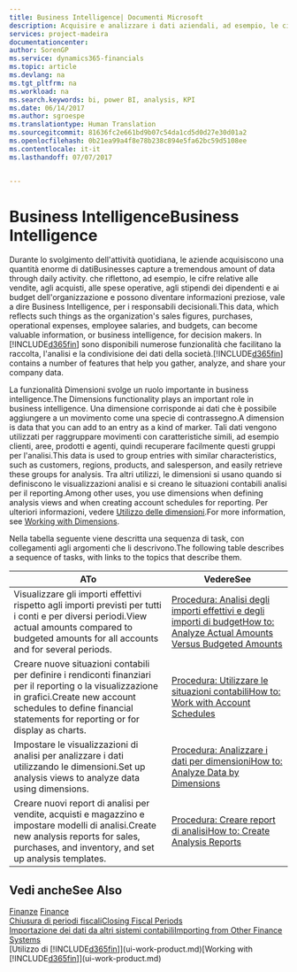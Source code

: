```yaml
---
title: Business Intelligence| Documenti Microsoft
description: Acquisire e analizzare i dati aziendali, ad esempio, le cifre relative alle vendite, agli acquisti, alle spese operative, agli stipendi dei dipendenti e ai budget che possono diventare informazioni preziose, vale a dire Business Intelligence, per prendere le decisioni.
services: project-madeira
documentationcenter: 
author: SorenGP
ms.service: dynamics365-financials
ms.topic: article
ms.devlang: na
ms.tgt_pltfrm: na
ms.workload: na
ms.search.keywords: bi, power BI, analysis, KPI
ms.date: 06/14/2017
ms.author: sgroespe
ms.translationtype: Human Translation
ms.sourcegitcommit: 81636fc2e661bd9b07c54da1cd5d0d27e30d01a2
ms.openlocfilehash: 0b21ea99a4f8e78b238c894e5fa62bc59d5108ee
ms.contentlocale: it-it
ms.lasthandoff: 07/07/2017


---
```

# <a name="business-intelligence"></a><span data-ttu-id="f6f21-103">Business Intelligence</span><span class="sxs-lookup"><span data-stu-id="f6f21-103">Business Intelligence</span></span>
<span data-ttu-id="f6f21-104">Durante lo svolgimento dell'attività quotidiana, le aziende acquisiscono una quantità enorme di dati</span><span class="sxs-lookup"><span data-stu-id="f6f21-104">Businesses capture a tremendous amount of data through daily activity.</span></span> <span data-ttu-id="f6f21-105">che riflettono, ad esempio, le cifre relative alle vendite, agli acquisti, alle spese operative, agli stipendi dei dipendenti e ai budget dell'organizzazione e possono diventare informazioni preziose, vale a dire Business Intelligence, per i responsabili decisionali.</span><span class="sxs-lookup"><span data-stu-id="f6f21-105">This data, which reflects such things as the organization's sales figures, purchases, operational expenses, employee salaries, and budgets, can become valuable information, or business intelligence, for decision makers.</span></span> <span data-ttu-id="f6f21-106">In [!INCLUDE[d365fin](includes/d365fin_md.md)] sono disponibili numerose funzionalità che facilitano la raccolta, l'analisi e la condivisione dei dati della società.</span><span class="sxs-lookup"><span data-stu-id="f6f21-106">[!INCLUDE[d365fin](includes/d365fin_md.md)] contains a number of features that help you gather, analyze, and share your company data.</span></span>

<span data-ttu-id="f6f21-107">La funzionalità Dimensioni svolge un ruolo importante in business intelligence.</span><span class="sxs-lookup"><span data-stu-id="f6f21-107">The Dimensions functionality plays an important role in business intelligence.</span></span> <span data-ttu-id="f6f21-108">Una dimensione corrisponde ai dati che è possibile aggiungere a un movimento come una specie di contrassegno.</span><span class="sxs-lookup"><span data-stu-id="f6f21-108">A dimension is data that you can add to an entry as a kind of marker.</span></span> <span data-ttu-id="f6f21-109">Tali dati vengono utilizzati per raggruppare movimenti con caratteristiche simili, ad esempio clienti, aree, prodotti e agenti, quindi recuperare facilmente questi gruppi per l'analisi.</span><span class="sxs-lookup"><span data-stu-id="f6f21-109">This data is used to group entries with similar characteristics, such as customers, regions, products, and salesperson, and easily retrieve these groups for analysis.</span></span> <span data-ttu-id="f6f21-110">Tra altri utilizzi, le dimensioni si usano quando si definiscono le visualizzazioni analisi e si creano le situazioni contabili analisi per il reporting.</span><span class="sxs-lookup"><span data-stu-id="f6f21-110">Among other uses, you use dimensions  when defining analysis views and when creating account schedules for reporting.</span></span> <span data-ttu-id="f6f21-111">Per ulteriori informazioni, vedere [Utilizzo delle dimensioni](finance-dimensions.md).</span><span class="sxs-lookup"><span data-stu-id="f6f21-111">For more information, see [Working with Dimensions](finance-dimensions.md).</span></span>

<span data-ttu-id="f6f21-112">Nella tabella seguente viene descritta una sequenza di task, con collegamenti agli argomenti che li descrivono.</span><span class="sxs-lookup"><span data-stu-id="f6f21-112">The following table describes a sequence of tasks, with links to the topics that describe them.</span></span>  

| <span data-ttu-id="f6f21-113">A</span><span class="sxs-lookup"><span data-stu-id="f6f21-113">To</span></span> | <span data-ttu-id="f6f21-114">Vedere</span><span class="sxs-lookup"><span data-stu-id="f6f21-114">See</span></span> |
| --- | --- |
|<span data-ttu-id="f6f21-115">Visualizzare gli importi effettivi rispetto agli importi previsti per tutti i conti e per diversi periodi.</span><span class="sxs-lookup"><span data-stu-id="f6f21-115">View actual amounts compared to budgeted amounts for all accounts and for several periods.</span></span>|[<span data-ttu-id="f6f21-116">Procedura: Analisi degli importi effettivi e degli importi di budget</span><span class="sxs-lookup"><span data-stu-id="f6f21-116">How to: Analyze Actual Amounts Versus Budgeted Amounts</span></span>](bi-how-analyze-actual-versus-budget.md)|
|<span data-ttu-id="f6f21-117">Creare nuove situazioni contabili per definire i rendiconti finanziari per il reporting o la visualizzazione in grafici.</span><span class="sxs-lookup"><span data-stu-id="f6f21-117">Create new account schedules to define financial statements for reporting or for display as charts.</span></span>|[<span data-ttu-id="f6f21-118">Procedura: Utilizzare le situazioni contabili</span><span class="sxs-lookup"><span data-stu-id="f6f21-118">How to: Work with Account Schedules</span></span>](bi-how-work-account-schedule.md)|
|<span data-ttu-id="f6f21-119">Impostare le visualizzazioni di analisi per analizzare i dati utilizzando le dimensioni.</span><span class="sxs-lookup"><span data-stu-id="f6f21-119">Set up analysis views to analyze data using dimensions.</span></span>|[<span data-ttu-id="f6f21-120">Procedura: Analizzare i dati per dimensioni</span><span class="sxs-lookup"><span data-stu-id="f6f21-120">How to: Analyze Data by Dimensions</span></span>](bi-how-analyze-data-dimension.md)|
|<span data-ttu-id="f6f21-121">Creare nuovi report di analisi per vendite, acquisti e magazzino e impostare modelli di analisi.</span><span class="sxs-lookup"><span data-stu-id="f6f21-121">Create new analysis reports for sales, purchases, and inventory, and set up analysis templates.</span></span>|[<span data-ttu-id="f6f21-122">Procedura: Creare report di analisi</span><span class="sxs-lookup"><span data-stu-id="f6f21-122">How to: Create Analysis Reports</span></span>](bi-how-create-analysis-views-reports.md)|

## <a name="see-also"></a><span data-ttu-id="f6f21-123">Vedi anche</span><span class="sxs-lookup"><span data-stu-id="f6f21-123">See Also</span></span>
<span data-ttu-id="f6f21-124">[Finanze](finance.md)  </span><span class="sxs-lookup"><span data-stu-id="f6f21-124">[Finance](finance.md)  </span></span>  
[<span data-ttu-id="f6f21-125">Chiusura di periodi fiscali</span><span class="sxs-lookup"><span data-stu-id="f6f21-125">Closing Fiscal Periods</span></span>](year-close-years-periods.md)  
[<span data-ttu-id="f6f21-126">Importazione dei dati da altri sistemi contabili</span><span class="sxs-lookup"><span data-stu-id="f6f21-126">Importing from Other Finance Systems</span></span>](upload-data.md)  
<span data-ttu-id="f6f21-127">[Utilizzo di [!INCLUDE[d365fin](includes/d365fin_md.md)]](ui-work-product.md)</span><span class="sxs-lookup"><span data-stu-id="f6f21-127">[Working with [!INCLUDE[d365fin](includes/d365fin_md.md)]](ui-work-product.md)</span></span>

